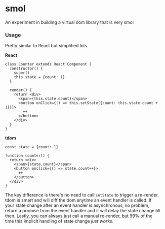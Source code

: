 # smol

An experiment in building a virtual dom library that is very smol

### Usage

Pretty similar to React but simplified lots.

__React__
```
class Counter extends React.Component {
  constructor() {
    super()
    this.state = {count: 1}
  }
  
  render() {
    return <div>
      <span>{this.state.count}</span>
      <button onClick={() => this.setState({count: this.state.count + 1})}>
        ++
      </button>
    </div>
  }
}
```

__tdom__
```
const state = {count: 1}

function counter() {
  return <div>
    <span>{state.count}</span>
    <button onclick={() => state.count++}>
      ++
    </button>
  </div>
}
```
The key difference is there's no need to call `setState` to trigger a re-render.
tdom is smart and will diff the dom anytime an event handler is called. If your
state change after an event handler is asynchronous, no problem, return a promise
from the event handler and it will delay the state change till then. Lastly, you can
always just call a manual re-render, but 99% of the time this implicit handling
of state change _just works_.